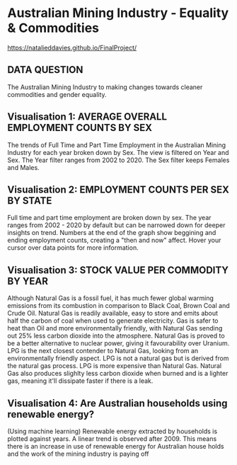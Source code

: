 # Australian Mining Industry - Equality & Commodities
https://natalieddavies.github.io/FinalProject/

## DATA QUESTION
The Australian Mining Industry to making changes towards cleaner commodities and gender equality.

## Visualisation 1: AVERAGE OVERALL EMPLOYMENT COUNTS BY SEX
The trends of Full Time and Part Time Employment in the Australian Mining Industry for each year broken down by Sex. The view is filtered on Year and Sex. The Year filter ranges from 2002 to 2020. The Sex filter keeps Females and Males.

## Visualisation 2: EMPLOYMENT COUNTS PER SEX BY STATE
Full time and part time employment are broken down by sex. The year ranges from 2002 - 2020 by default but can be narrowed down for deeper insights on trend. Numbers at the end of the graph show beggining and ending employment counts, creating a "then and now" affect. Hover your cursor over data points for more information.

## Visualisation 3: STOCK VALUE PER COMMODITY BY YEAR
Although Natural Gas is a fossil fuel, it has much fewer global warming emissions from its combustion in comparison to Black Coal, Brown Coal and Crude Oil. Natural Gas is readily available, easy to store and emits about half the carbon of coal when used to generate electricity. Gas is safer to heat than Oil and more environmentally friendly, with Natural Gas sending out 25% less carbon dioxide into the atmosphere. Natural Gas is proved to be a better alternative to nuclear power, giving it favourability over Uranium. LPG is the next closest contender to Natural Gas, looking from an environmentally friendly aspect. LPG is not a natural gas but is derived from the natural gas process. LPG is more expensive than Natural Gas. Natural Gas also produces slighlty less carbon dioxide when burned and is a lighter gas, meaning it'll dissipate faster if there is a leak.

## Visualisation 4: Are Australian households using renewable energy?
(Using machine learning)
Renewable energy extracted by households is plotted against years. A linear trend is observed after 2009. This means there is an increase in use of renewable energy for Australian house holds and the work of the mining industry is paying off
